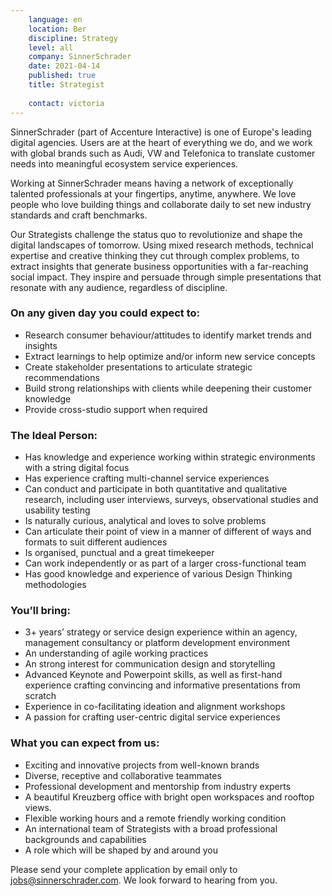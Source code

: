 ```yaml
---
    language: en
    location: Ber
    discipline: Strategy
    level: all
    company: SinnerSchrader
    date: 2021-04-14
    published: true
    title: Strategist
    
    contact: victoria
---
```


SinnerSchrader (part of Accenture Interactive) is one of Europe's leading digital agencies. Users are at the heart of everything we do, and we work with global brands such as Audi, VW and Telefonica to translate customer needs into meaningful ecosystem service experiences.

Working at SinnerSchrader means having a network of exceptionally talented professionals at your fingertips, anytime, anywhere. We love people who love building things and collaborate daily to set new industry standards and craft benchmarks.

Our Strategists challenge the status quo to revolutionize and shape the digital landscapes of tomorrow. Using mixed research methods, technical expertise and creative thinking they cut through complex problems, to extract insights that generate business opportunities with a far-reaching social impact. They inspire and persuade through simple presentations that resonate with any audience, regardless of discipline.

### On any given day you could expect to:

- Research consumer behaviour/attitudes to identify market trends and insights
- Extract learnings to help optimize and/or inform new service concepts
- Create stakeholder presentations to articulate strategic recommendations 
- Build strong relationships with clients while deepening their customer knowledge
- Provide cross-studio support when required

### The Ideal Person:

- Has knowledge and experience working within strategic environments with a string digital focus
- Has experience crafting multi-channel service experiences
- Can conduct and participate in both quantitative and qualitative research, including user interviews, surveys, observational studies and usability testing
- Is naturally curious, analytical and loves to solve problems
- Can articulate their point of view in a manner of different of ways and formats to suit different audiences
- Is organised, punctual and a great timekeeper
- Can work independently or as part of a larger cross-functional team
- Has good knowledge and experience of various Design Thinking methodologies

### You’ll bring:

- 3+ years’ strategy or service design experience within an agency, management consultancy or platform development environment
- An understanding of agile working practices
- An strong interest for communication design and storytelling
- Advanced Keynote and Powerpoint skills, as well as first-hand experience crafting convincing and informative presentations from scratch
- Experience in co-facilitating ideation and alignment workshops
- A passion for crafting user-centric digital service experiences

### What you can expect from us:

- Exciting and innovative projects from well-known brands
- Diverse, receptive and collaborative teammates
- Professional development and mentorship from industry experts 
- A beautiful Kreuzberg office with bright open workspaces and rooftop views.
- Flexible working hours and a remote friendly working condition
- An international team of Strategists with a broad professional backgrounds and capabilities
- A role which will be shaped by and around you

Please send your complete application by email only to <jobs@sinnerschrader.com>. We look forward to hearing from you.

